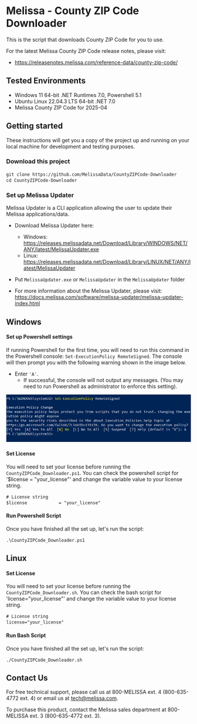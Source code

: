 # Melissa - County ZIP Code Downloader

This is the script that downloads County ZIP Code for you to use.

For the latest Melissa County ZIP Code release notes, please visit:
- https://releasenotes.melissa.com/reference-data/county-zip-code/


## Tested Environments
- Windows 11 64-bit .NET Runtimes 7.0, Powershell 5.1
- Ubuntu Linux 22.04.3 LTS 64-bit .NET 7.0
- Melissa County ZIP Code for 2025-04

## Getting started

These instructions will get you a copy of the project up and running on your local machine for development and testing purposes.

### Download this project
```
git clone https://github.com/MelissaData/CountyZIPCode-Downloader
cd CountyZIPCode-Downloader
```

### Set up Melissa Updater

Melissa Updater is a CLI application allowing the user to update their Melissa applications/data.
- Download Melissa Updater here:

	- Windows: <https://releases.melissadata.net/Download/Library/WINDOWS/NET/ANY/latest/MelissaUpdater.exe>
	- Linux: <https://releases.melissadata.net/Download/Library/LINUX/NET/ANY/latest/MelissaUpdater>

- Put `MelissaUpdater.exe` or `MelissaUpdater` in the `MelissaUpdater` folder
- For more information about the Melissa Updater, please visit: https://docs.melissa.com/software/melissa-updater/melissa-updater-index.html

## Windows

#### Set up Powershell settings

If running Powershell for the first time, you will need to run this command in the Powershell console: `Set-ExecutionPolicy RemoteSigned`.
The console will then prompt you with the following warning shown in the image below.
 - Enter `'A'`.
 	- If successful, the console will not output any messages. (You may need to run Powershell as administrator to enforce this setting).

 ![alt text](/screenshots/powershell_executionpolicy.png)

#### Set License

You will need to set your license before running the `CountyZIPCode_Downloader.ps1`.
You can check the powershell script for '$license = "your_license"' and change the variable value to your license string.

```
# License string
$license            = "your_license"
```

#### Run Powershell Script

Once you have finished all the set up, let's run the script:

```
.\CountyZIPCode_Downloader.ps1
```

## Linux

#### Set License

You will need to set your license before running the `CountyZIPCode_Downloader.sh`.
You can check the bash script for 'license="your_license"' and change the variable value to your license string.

```
# License string
license="your_license"
```


#### Run Bash Script

Once you have finished all the set up, let's run the script:

```
./CountyZIPCode_Downloader.sh
```

## Contact Us

For free technical support, please call us at 800-MELISSA ext. 4 (800-635-4772 ext. 4) or email us at tech@melissa.com.

To purchase this product, contact the Melissa sales department at 800-MELISSA ext. 3 (800-635-4772 ext. 3).
